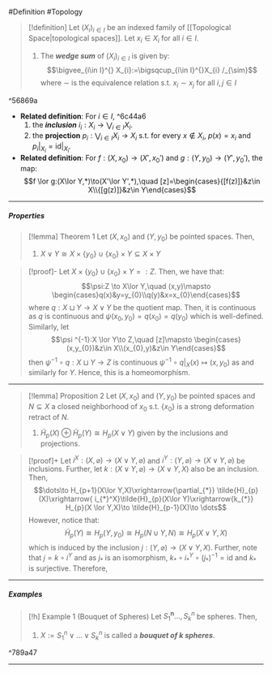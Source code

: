 #Definition #Topology 

> [!definition]
> Let $(X_{i})_{i\in I}$ be an indexed family of [[Topological Space|topological spaces]]. Let $x_{i}\in X_{i}$ for all $i\in I$. 
> 1. The ***wedge sum*** of $(X_{i})_{i\in I}$ is given by: $$\bigvee_{i\in I}^{} X_{i}:=\bigsqcup_{i\in I}^{}X_{i} /_{\sim}$$where $\sim$ is the equivalence relation s.t. $x_{i}\sim x_{j}$ for all $i,j\in I$

^56869a

- **Related definition**: For $i\in I$,  ^6c44a6
	1. the ***inclusion*** $i_{i}:X_{i}\to \bigvee_{i\in I}X_{i}$.
	2. the **projection** $p_{i}:\bigvee_{i\in I}X_{i}\to X_{i}$ s.t. for every $x\notin X_{i}$, $p(x)=x_{i}$ and $p_{i}|_{X_{i}}=\text{id}|_{X_{i}}$. 
- **Related definition**: For $f:(X,x_{0})\to(X',x_{0}')$ and $g:(Y,y_{0})\to(Y',y_{0}')$, the map: $$f \lor g:(X\lor Y,*)\to(X'\lor Y',*),\quad [z]=\begin{cases}{[f(z)]}&z\in X\\{[g(z)]}&z\in Y\end{cases}$$
---
##### Properties
> [!lemma] Theorem 1
> Let $(X,x_{0})$ and $(Y,y_{0})$ be pointed spaces. Then, 
> 1. $X\lor Y\cong X\times \{ y_{0} \}\cup \{ x_{0} \}\times Y\subseteq X\times Y$

> [!proof]-
> Let $X\times \{ y_{0} \}\cup \{ x_{0} \}\times Y=:Z$. Then, we have that: $$\psi:Z \to X\lor Y,\quad (x,y)\mapsto \begin{cases}q(x)&y=y_{0}\\q(y)&x=x_{0}\end{cases}$$where $q:X \sqcup Y \to X \lor Y$ be the quotient map. Then, it is continuous as $q$ is continuous and $\psi(x_{0},y_{0})=q(x_{0})=q(y_{0})$ which is well-defined. Similarly, let $$\psi ^{-1}:X \lor Y\to Z,\quad [z]\mapsto \begin{cases}(x,y_{0})&z\in X\\(x_{0},y)&z\in Y\end{cases}$$then $\psi ^{-1} \circ q:X\sqcup Y\to Z$ is continuous $\psi ^{-1}\circ q|_{X}(x)\mapsto(x,y_{0})$ as and similarly for $Y$. Hence, this is a homeomorphism.

---
> [!lemma] Proposition 2
> Let $(X,x_{0})$ and $(Y,y_{0})$ be pointed spaces and $N\subseteq X$ a closed neighborhood of $x_{0}$ s.t. $\{ x_{0} \}$ is a strong deformation retract of $N$.
> 1. $\tilde{H}_{p}(X)\oplus \tilde{H}_{p}(Y)\cong H_{p}(X\lor Y)$ given by the inclusions and projections.

> [!proof]+
> Let $i^X:(X,\varnothing)\to(X \lor Y,\varnothing)$ and $i^Y:(Y,\varnothing)\to(X\lor Y,\varnothing)$ be inclusions. Further, let $k:(X\lor Y,\varnothing)\to(X\lor Y,X)$ also be an inclusion. Then, $$\dots\to H_{p+1}(X\lor Y,X)\xrightarrow{\partial_{*}} \tilde{H}_{p}(X)\xrightarrow{ i_{*}^X}\tilde{H}_{p}(X\lor Y)\xrightarrow{k_{*}} H_{p}(X \lor Y,X)\to \tilde{H}_{p-1}(X)\to \dots$$However, notice that: $$\tilde{H}_{p}(Y)\cong H_{p}(Y,y_{0})\cong H_{p}(N\cup Y,N)\cong H_{p}(X \lor Y,X)$$which is induced by the inclusion $j:(Y,\varnothing)\to(X\lor Y,X)$. Further, note that $j=k \circ i^Y$ and  as $j_{*}$ is an isomorphism, $k_{*} \circ i^Y_{*}\circ (j_{*})^{-1}=\text{id}$ and $k_{*}$ is surjective. Therefore, 
---
##### Examples
> [!h] Example 1 (Bouquet of Spheres)
> Let $S_{1}^\mathbf{n}\dots,S^n_{k}$ be spheres. Then, 
> 1. $X:=S_{1}^n\vee \dots \lor S^n_{k}$ is called a ***bouquet of $k$ spheres***.

^789a47

---

